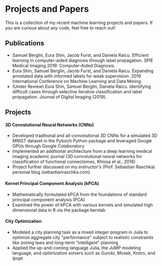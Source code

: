 # Projects and Papers

This is a collection of my recent machine learning projects and papers. If you are curious about any code, feel free to reach out!

## Publications

- Samuel Berglin, Eura Shin, Jacob Furst, and Daniela Raicu. Efficient learning in computer-aided diagnosis through label propagation. SPIE Medical Imaging 2019: Computer-Aided Diagnosis.
- Eura Shin, Samuel Berglin, Jacob Furst, and Daniela Raicu. Expanding annotated data with informed labels for weak supervision. 2019 International Conference on Machine Learning and Data Mining.
- (Under Review) Eura Shin, Samuel Berglin, Daniela Raicu. Identifying difficult cases through selective iterative classification and label propagation. Journal of Digital Imaging (2019).

## Projects

#### 3D Convolutional Neural Networks (CNNs)

- Developed traditional and all-convolutional 3D CNNs for a simulated 3D MNIST dataset in the Pytorch Python package and leveraged Google GPUs through Google Colaboratory
- Implemented an additional architecture from a deep learning medical imaging academic journal (3D convolutional neural networks for classification of functional connectomes, Khlosa et al., 2018)
- Project further discussed on my instructor's (Prof. Sebastian Raschka) personal blog (sebastianraschka.com)

#### Kernel Principal Component Analysis (kPCA)

- Mathematically formulated kPCA from the foundations of standard principal component analysis (PCA)
- Examined the power of kPCA with various kernels and simulated high dimensional data in R via the package kernlab

#### City Optimization

- Modeled a city planning task as a mixed integer program in Julia to optimize aggregate city "performance" subject to realistic constraints like zoning laws and long-term "intelligent" planning
- Applied the up-and-coming language Julia, the JuMP modeling language, and optimization solvers such as Gurobi, Mosek, Knitro, and Ipopt
